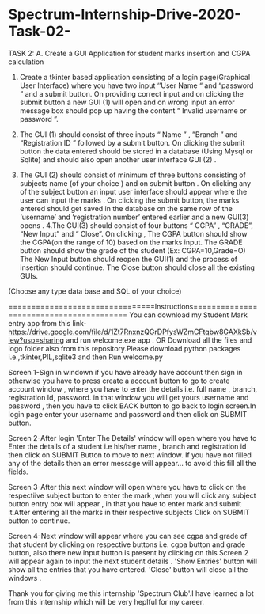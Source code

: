 # Spectrum-Internship-Drive-2020-Task-02-
TASK 2:
A.	Create a GUI Application for student marks insertion and CGPA calculation

1. Create a tkinter based application consisting of a login page(Graphical User Interface) where you have two input ‘’User Name “ and “password ” and a submit button. On providing correct input and on clicking the submit button a new GUI (1) will open and on wrong input an error message box should pop up having the content “ Invalid username or password ”.

2. The GUI (1) should consist of three inputs “ Name ” , ”Branch ” and “Registration ID ” followed by a submit button. On clicking the submit button the data entered should be stored in a database (Using Mysql or Sqlite) and should also open another user interface GUI (2) . 
3. The GUI (2) should consist of minimum  of three buttons consisting of  subjects name (of your choice ) and on submit button . On clicking any of the subject button  an input user interface should appear where the user can input the marks . On clicking the submit button, the marks entered should get saved in the database on the same row of the  ‘username’ and ‘registration number’ entered earlier and  a new GUI(3) opens .
4.The GUI(3) should consist of four buttons “ CGPA” , “GRADE”, “New Input” and “ Close”.
On clicking ,
The CGPA button should show the CGPA(on the range of 10) based on the marks input.
The GRADE button should show the grade of the student (Ex: CGPA=10,Grade=O) 
The New Input button should reopen the GUI(1) and the process of insertion should continue.
The Close button should close all the existing GUIs.

(Choose any type data base and SQL  of your choice)

================================Instructions======================================== 
You can download my Student Mark entry app from this link-https://drive.google.com/file/d/1Zt7RnxnzQGrDPfysWZmCFtqbw8GAXkSb/view?usp=sharing
and run welcome.exe  app .
                                                 OR
Download all the files and logo folder also from this repository.Please download python packages i.e.,tkinter,PIL,sqlite3 and then Run welcome.py

Screen 1-Sign in windown if you have already have account then sign in otherwise you have to press create a account button to go to create account window , where you have to enter the details i.e. full name , branch, registration Id, password. in that window you will get yours username and password , then you have to click BACK button to go back to login screen.In login page enter your username and password and then click on SUBMIT button.

Screen 2-After login 'Enter The Details' window will open where you have to Enter the details of a student i.e his/her name , branch and registration id then click on SUBMIT Button to move to next window. If you have not filled any of the details then an error message will appear... to avoid this fill all the fields.

Screen 3-After this next window will open where you have to click on the respectiive subject button to enter the mark ,when you will click any subject button entry box will appear , in that you have to enter mark and submit it.After entering all the marks in their respective subjects Click on SUBMIT button to continue.

Screen 4-Next window will appear where you can see cgpa and grade of that student by clicking on respective buttons i.e. cgpa button and grade button, also there new input button is present by clicking on this Screen 2 will appear again to input the next student details . 'Show Entries' button will show all the entries that you have entered. 'Close' button will close all the windows .

Thank you for giving me this internship 'Spectrum Club'.I have learned a lot from this internship which will be very heplful for my career.
